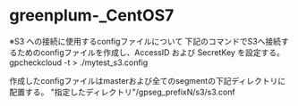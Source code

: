# greenplum-_CentOS7

※S3 への接続に使用するconfigファイルについて
下記のコマンドでS3へ接続するためのconfigファイルを作成し、AccessID および SecretKey を設定する。
gpcheckcloud -t > ./mytest_s3.config

作成したconfigファイルはmasterおよび全てのsegmentの下記ディレクトリに配置する。
"指定したディレクトリ"/gpseg_prefixN/s3/s3.conf
